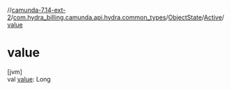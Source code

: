 //[camunda-7.14-ext-2](../../../../index.md)/[com.hydra_billing.camunda.api.hydra.common_types](../../index.md)/[ObjectState](../index.md)/[Active](index.md)/[value](value.md)

# value

[jvm]\
val [value](value.md): Long
